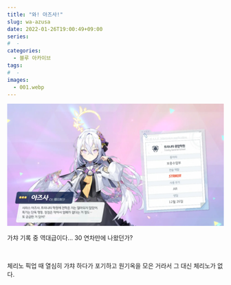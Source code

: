 ```yaml
---
title: "와! 아즈사!"
slug: wa-azusa
date: 2022-01-26T19:00:49+09:00
series:
#  - 
categories:
  - 블루 아카이브
tags:
#  - 
images:
  - 001.webp
---
```


![](001.webp)

가챠 기록 중 역대급이다... 30 연차만에 나왔던가?

&nbsp;

체리노 픽업 때 열심히 가챠 하다가 포기하고 원기옥을 모은 거라서 그 대신 체리노가 없다.
